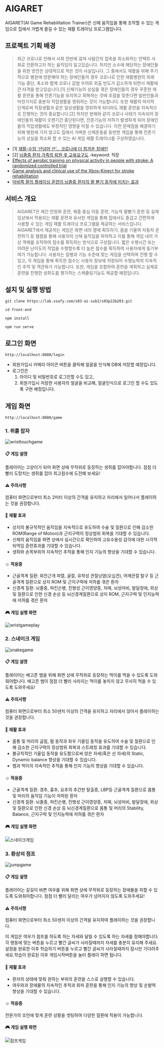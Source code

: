 # AIGARET

AIGARET(AI Game Rehabilitation Trainer)은 신체 움직임을 통해 조작할 수 있는 게임으로 집에서 가볍게 즐길 수 있는 재활 트레이닝 프로그램입니다.

## 프로젝트 기획 배경

> 최근 코로나로 인해서 사회 전반에 걸쳐 사람간의 접촉을 최소화하는 언택트 사회로 전환하고자 하는 움직임이 일고있습니다. 하지만 소수에 해당하는 장애인들을 위한 방안은 상대적으로 적은 것이 사실입니다. 그 중에서도 재활을 위해 주기적으로 병원에 방문해야 하는 장애인들의 경우 코로나로 인한 재활병원의 외래 기능 중단, 축소와 함께 코로나 감염 우려로 외출 빈도가 감소하게 되면서 재활에 큰 타격을 받고있습니다.[1] 신체기능의 상실을 겪은 장애인들의 경우 꾸준한 재활 훈련을 통해 잔존기능을 유지하고 회복하는 것에 초점을 맞춘다면 일반인들과 마찬가지로 충분히 직업생활을 영위하는 것이 가능합니다. 또한 재활의 마지막 단계로써 직장생활과 같은 일상생활을 영위하게 되더라도 재활 훈련을 지속적으로 진행하는 것이 중요합니다.[2] 하지만 현재와 같이 코로나 사태가 지속되어 장애인들의 재활이 오랜기간 중단된다면, 잔존기능의 저하가 발생하게 되어 장애인들의 직업생활에도 부정적인 영향을 미칠 수 있습니다. 이런 문제점을 해결하기 위해 병원에 가지 않고도 집에서 가벼운 신체운동을 동반한 게임을 통해 잔존기능의 상실을 최소화 할 수 있는 AI 게임 재활 트레이너를 구상하였습니다.

- [1] [재활-수업 ‘산넘어 산’… 코로나에 더 힘겨운 장애인](https://www.donga.com/news/Society/article/all/20200420/100721064/1)
- [2] [뇌졸중 환자 가족의 퇴원 후 교육요구도](https://ir.ymlib.yonsei.ac.kr/bitstream/22282913/122642/1/T008833.pdf) -keyword: 직장
- [Effects of aerobic training on physical activity in people with stroke: A randomized controlled trial](https://pubmed.ncbi.nlm.nih.gov/32250336/)
- [Game analysis and clinical use of the Xbox-Kinect for stroke rehabilitation](https://pubmed.ncbi.nlm.nih.gov/29994922/)
- [마비쪽 팔의 플레이싱 훈련이 뇌졸중 환자의 팔 뻗기 동작에 미치는 효과](http://jksnt.org/submission/proof/PDFMerger/savepdfs/111405_journal_1_201905191336.pdf)



## 서비스 개요

> AIGARET은 체간 안정화 훈련, 체중 중심 이동 훈련, 기능적 팔뻗기 훈련 등 실제 임상에서 적용되는 재활 훈련과 유사한 게임을 통해 집에서도 즐겁고 간편하게 사용할 수 있는 게임 재활 트레이닝 프로그램을 제공하는 서비스입니다. AIGARET에서 제공하는 게임은 화면 내의 열매 획득하기, 몸을 기울여 자동차 운전하기 등 웹캠을 통해 사용자의 신체 움직임을 파악하고 이를 통해 게임 내의 가상 객체를 조작하여 점수를 획득하는 방식으로 구성됩니다. 짧은 수행시간 또는 어려운 난이도의 작업을 수행할수록 더 높은 점수를 획득하여 사용자에게 동기부여가 가능합니다. 사용자는 질병과 기능 수준에 맞는 게임을 선택하여 진행 할 수 있고, 각 게임을 통해 획득한 점수는 사용자 정보에 저장되어 수행능력의 지속적인 추적 및 객관화가 가능합니다. 또한, 게임을 조합하여 훈련을 계획하고 실제로 훈련을 진행한 성취도를 평가하는 스케쥴링기능도 제공할 예정입니다.



## 설치 및 실행 방법

```
git clone https://lab.ssafy.com/s03-ai-sub2/s03p22b203.git
```

```
cd front-end
```

```
npm install
```

```
npm run serve
```



## 로그인 화면

```
http://localhost:8080/login
```

- 회원가입시 카메라 아이콘 버튼을 클릭해 얼굴을 인식해 DB에 저장할 예정입니다.
- 로그인은 
  1. 아이디 및 비밀번호로 로그인할 수도 있고,
  2. 회원가입시 저장한 사용자의 얼굴을 비교해, 얼굴인식으로 로그인 할 수도 있도록 구현 예정입니다.



## 게임 화면

```
http://localhost:8080/game
```

  ### 1. 쥐를 잡자

  ![wristtouchgame](/uploads/0acdd154ef30cc0919fe9743ece7307a/wristtouchgame.png)
  
  #### :clipboard: 게임 설명
  플레이어는 고양이가 되어 화면 상에 무작위로 등장하는 생쥐를 잡아야합니다. 점점 더 빨리 도망치는 생쥐를 잡아 최고점수에 도전해 보세요!
  
  #### :warning: 주의사항
  컴퓨터 화면으로부터 최소 2미터 이상의 간격을 유지하고 자리에서 일어나서 플레이하는 것을 권장합니다.
  
  #### :hospital: 재활 효과
  - 상지의 불규칙적인 움직임을 지속적으로 유도하여 수술 및 질환으로 인해 감소한 ROM(Range of Motion)과 근지구력의 정상범위 회복을 기대할 수 있습니다.
  - 신체의 움직임을 화면 상에서 실시간으로 확인하여 고유수용성 감각에 대한 시각적 되먹임 훈련효과를 기대할 수 있습니다.
  - 생쥐와 손목부위의 지속적인 추적을 통해 인지 기능의 향상을 기대할 수 있습니다.
  
  #### :relaxed: 적응증
 - 근골격계 질환: 회전근개 파열, 골절, 유착성 관절낭염(오십견), 어깨관절 탈구 등 근골격계 질환으로 상지 ROM 및 근지구력에 저하를 겪은 환자
 - 신경계 질환: 뇌졸중, 파킨슨병, 진행성 근이영양증, 치매, 뇌성마비, 발달장애, 외상 및 질환으로 인한 신경 손상 등 뇌신경계질환으로 상지 ROM, 근지구력 및 인지능력에 저하를 겪은 환자

#### :video_game: 게임 실행 화면
![wristgameplay](/uploads/892c45c4eca348726f878d55b383fcdc/wristgameplay.png)
  
  
  ### 2. 스네이크 게임

![snakegame](/uploads/3eada5cd2e752783e9bf3d07ca07a65a/snakegame.png)
  
  #### :clipboard: 게임 설명
 플레이어는  배고픈 뱀을 위해 화면 상에 무작위로 등장하는 먹이를 먹을 수 있도록 도와줘야합니다. 배고픈 뱀이 점점 더 빨리 사라지는 먹이를 놓치지 않고 무사히 먹을 수 있도록 도와주세요!
  
  #### :warning: 주의사항
 컴퓨터 화면으로부터 최소 50센치 이상의 간격을 유지하고 자리에서 앉아서 플레이하는 것을 권장합니다.
  
  #### :hospital: 재활 효과
 - 몸통 및 머리의 굽힘, 폄 동작과 좌우 기울임 동작을 유도하여 수술 및 질환으로 인해 감소한 근지구력의 정상범위 회복과 스트레칭 효과를 기대할 수 있습니다.
  - 불규칙적인 기울임 동작을 유도함으로써 앉은 자세(혹은 선 자세)의 Static, Dynamic balance 향상을 기대할 수 있습니다.
 - 뱀과 먹이의 지속적인 추적을 통해 인지 기능의 향상을 기대할 수 있습니다.

  
  #### :relaxed: 적응증
 - 근골격계 질환: 경추, 흉추, 요추의 추간판 탈출증, LBP등 근골격계 질환으로 몸통 및 머리의 움직임 기능이 저하된 환자
 - 신경계 질환: 뇌졸중, 파킨슨병, 진행성 근이영양증, 치매, 뇌성마비, 발달장애, 외상 및 질환으로 인한 신경 손상 등 뇌신경계질환으로 몸통 및 머리의 Stability, Balance, 근지구력 및 인지능력에 저하를 겪은 환자

#### :video_game: 게임 실행 화면
![스네이크게임](/uploads/d0af576edc0ea6260827d38e8db05a6c/스네이크게임.png)


  ### 3. 환상의 점프

![jumpgame](/uploads/b50ce89fe21c69b6ae1ad576546c96ab/jumpgame.png)
  
  #### :clipboard: 게임 설명
 플레이어는  갈길이 바쁜 여우를 위해 화면 상에 무작위로 등장하는 장애물을 피할 수 있도록 도와줘야합니다. 점점 더 빨리 달리는 여우가 넘어지지 않도록 도와주세요!
  #### :warning: 주의사항
 컴퓨터 화면으로부터 최소 50센치 이상의 간격을 유지하여 플레이하는 것을 권장합니다.

 이 게임은 여우가 점프를 하도록 하는 자세와 달릴 수 있도록 하는 자세를 정해야합니다. 각 행동에 맞는 버튼을 누르고 빨간 글씨가 사라질때까지 자세를 충분히 유지해 주세요. 설정을 완료한 이후 학습하기 버튼을 누르고 빨간 글씨가 사라질때까지 잠시만 기다려주세요.학습이 완료된 이후 게임시작버튼을 눌러 플레이 하면 됩니다.

  
  #### :hospital: 재활 효과
 - 환자의 상태에 맞춰 원하는 부위의 훈련을 스스로 실행할 수 있습니다.
 - 여우와과 장애물의 지속적인 추적과 회피 훈련을 통해 인지 기능의 향상 및 순발력 향상을 기대할 수 있습니다.


  
  #### :relaxed: 적응증
 전문가의 조언에 맞게 훈련 상황을 셋팅하여 다양한 질환에 적용이 가능합니다.

#### :video_game: 게임 실행 화면
![점프게임](/uploads/fb5b043e6303c552624149ace229d247/점프게임.png)

